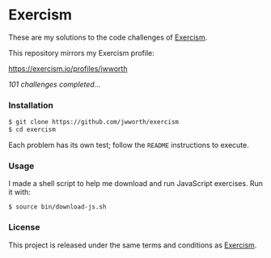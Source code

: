 # Exercism

These are my solutions to the code challenges of [Exercism](http://exercism.io).

This repository mirrors my Exercism profile:

https://exercism.io/profiles/jwworth

_101 challenges completed..._

### Installation

```sh
$ git clone https://github.com/jwworth/exercism
$ cd exercism
```

Each problem has its own test; follow the `README` instructions to execute.

### Usage

I made a shell script to help me download and run JavaScript exercises. Run it
with:

```
$ source bin/download-js.sh
```

### License

This project is released under the same terms and conditions as
[Exercism](http://exercism.io).
